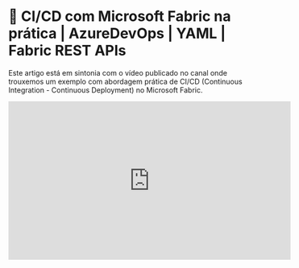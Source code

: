 # 🚀 CI/CD com Microsoft Fabric na prática | AzureDevOps | YAML | Fabric REST APIs

Este artigo está em sintonia com o vídeo publicado no canal onde trouxemos um exemplo com abordagem prática de CI/CD (Continuous Integration - Continuous Deployment)  no Microsoft Fabric.

<iframe width="560" height="315" src="https://www.youtube.com/embed/KiQYkk7_lis?si=VyY-j6O4ZgVUXlch" title="YouTube video player" frameborder="0" allow="accelerometer; autoplay; clipboard-write; encrypted-media; gyroscope; picture-in-picture; web-share" referrerpolicy="strict-origin-when-cross-origin" allowfullscreen></iframe> 




